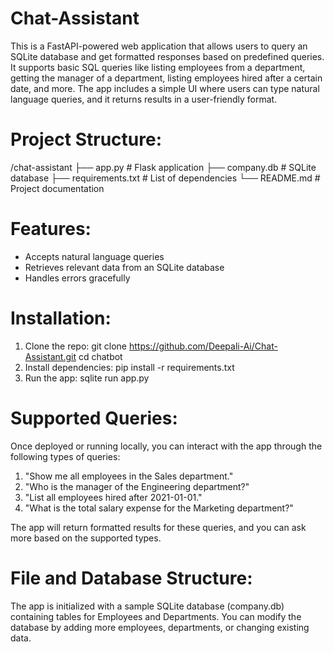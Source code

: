 # Chat-Assistant
This is a FastAPI-powered web application that allows users to query an SQLite database and get formatted responses based on predefined queries. It supports basic SQL queries like listing employees from a department, getting the manager of a department, listing employees hired after a certain date, and more.
The app includes a simple UI where users can type natural language queries, and it returns results in a user-friendly format.

# Project Structure:
  /chat-assistant
  ├── app.py            # Flask application
  ├── company.db        # SQLite database
  ├── requirements.txt  # List of dependencies
  └── README.md         # Project documentation

# Features:
* Accepts natural language queries
* Retrieves relevant data from an SQLite database
* Handles errors gracefully

# Installation:
1. Clone the repo:
   git clone https://github.com/Deepali-Ai/Chat-Assistant.git
   cd chatbot
2. Install dependencies:
   pip install -r requirements.txt
3. Run the app:
   sqlite run app.py

# Supported Queries:
Once deployed or running locally, you can interact with the app through the following types of queries:
 1. "Show me all employees in the Sales department."
 2. "Who is the manager of the Engineering department?"
 3. "List all employees hired after 2021-01-01."
 4. "What is the total salary expense for the Marketing department?"
    
The app will return formatted results for these queries, and you can ask more based on the supported types.

# File and Database Structure:
The app is initialized with a sample SQLite database (company.db) containing tables for Employees and Departments.
You can modify the database by adding more employees, departments, or changing existing data.
